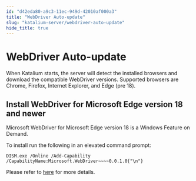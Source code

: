 ```yaml
---
id: "d42eda80-a9c3-11ec-949d-42010af000a3"
title: "WebDriver Auto-update"
slug: "katalium-server/webdriver-auto-update"
hide_title: true
---
```

    

# <a id="id" class="anchor_top_offset"/><a id="ariaid-title1" class="anchor_top_offset"/>WebDriver Auto-update

    
      
<p xmlns="http://www.w3.org/1999/xhtml" className="p">When Katalium starts, the server will detect the installed   browsers and download the compatible WebDriver versions. Supported   browsers are Chrome, Firefox, Internet Explorer, and Edge (pre   18).</p> 
    
  
    

## <a id="id_1" class="anchor_top_offset"/>Install WebDriver for Microsoft Edge version 18 and newer

    
      
<p xmlns="http://www.w3.org/1999/xhtml" className="p">Microsoft WebDriver for Microsoft Edge version 18 is a Windows   Feature on Demand.</p> 
      
<p xmlns="http://www.w3.org/1999/xhtml" className="p">To install run the following in an elevated command prompt:</p> 
              
<pre xmlns="http://www.w3.org/1999/xhtml" className="pre codeblock"><code>DISM.exe /Online /Add-Capability /CapabilityName:Microsoft.WebDriver~~~~0.0.1.0{"\n"}</code></pre> 
            
<p xmlns="http://www.w3.org/1999/xhtml" className="p">Please refer to <a className="xref j-external-link" href="https://developer.microsoft.com/en-us/microsoft-edge/tools/webdriver/" target="_blank">here</a>   for more details.</p> 
    
  
